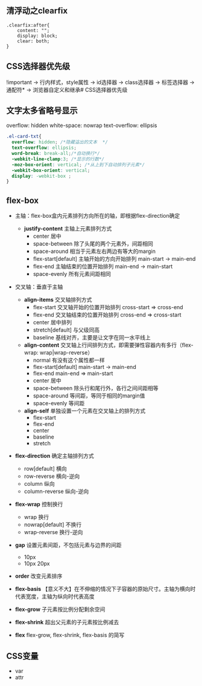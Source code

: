 ## 清浮动之clearfix
```
.clearfix:after{
    content: "";
    display: block;
    clear: both;
}
```

## CSS选择器优先级
!important -> 行内样式，style属性 -> id选择器 -> class选择器 -> 标签选择器 -> 通配符* -> 浏览器自定义和继承# CSS选择器优先级


## 文字太多省略号显示
overflow: hidden
white-space: nowrap
text-overflow: ellipsis

```css
.el-card-txt{
  overflow: hidden; /*隐藏溢出的文本  */
  text-overflow: ellipsis;
  word-break: break-all;/*自动换行*/
  -webkit-line-clamp:3; /*显示的行数*/
  -moz-box-orient: vertical; /*从上到下自动排列子元素*/
  -webkit-box-orient: vertical; 
  display: -webkit-box ;
}
```


## flex-box
- 主轴：flex-box盒内元素排列方向所在的轴，即根据flex-direction确定
  - **justify-content** 主轴上元素排列方式 
    - center 居中
    - space-between 除了头尾的两个元素外，间距相同
    - space-around 相当于元素左右两边有等大的margin
    - flex-start[default] 主轴开始的方向开始排列 main-start -> main-end
    - flex-end 主轴结束的位置开始排列 main-end -> main-start
    - space-evenly 所有元素间距相同

- 交叉轴：垂直于主轴
  - **align-items** 交叉轴排列方式
    - flex-start 交叉轴开始的位置开始排列 cross-start => cross-end
    - flex-end 交叉轴结束的位置开始排列 cross-end => cross-start
    - center 居中排列
    - stretch[default] 与父级同高
    - baseline 基线对齐，主要是让文字在同一水平线上
  - **align-content** 交叉轴上行间排列方式，即需要弹性容器内有多行（flex-wrap: wrap|wrap-reverse）
    - normal 有没有这个属性都一样
    - flex-start[default] main-start -> main-end
    - flex-end main-end => main-start
    - center 居中
    - space-between 除头行和尾行外，各行之间间距相等
    - space-around 等间距，等同于相同的margin值
    - space-evenly 等间距
  - **align-self** 单独设置一个元素在交叉轴上的排列方式
    - flex-start
    - flex-end
    - center
    - baseline
    - stretch
- **flex-direction** 确定主轴排列方式  
  - row[default] 横向
  - row-reverse 横向-逆向
  - column 纵向
  - column-reverse 纵向-逆向
- **flex-wrap** 控制换行 
  - wrap 换行
  - nowrap[default] 不换行
  - wrap-reverse 换行-逆向
- **gap** 设置元素间距，不包括元素与边界的间距
  - 10px
  - 10px 20px
- **order** 改变元素排序
- **flex-basis** 【意义不大】在不伸缩的情况下子容器的原始尺寸。主轴为横向时代表宽度，主轴为纵向时代表高度
- **flex-grow** 子元素按比例分配剩余空间
- **flex-shrink** 超出父元素的子元素按比例减去
- **flex** flex-grow, flex-shrink, flex-basis 的简写


## CSS变量
- var
- attr